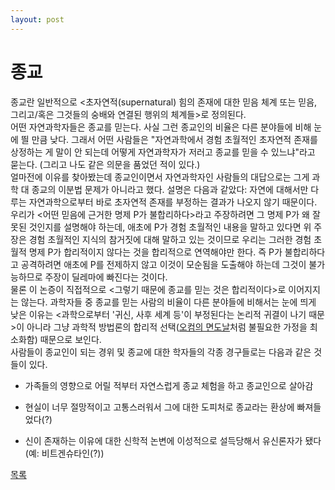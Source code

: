 ```yaml
---
layout: post
---
```

# 종교

종교란 일반적으로 \<초자연적(supernatural) 힘의 존재에 대한 믿음 체계 또는 믿음, 그리고/혹은 그것들의 숭배와 연결된 행위의 체계들\>로 정의된다.  
어떤 자연과학자들은 종교를 믿는다. 사실 그런 종교인의 비율은 다른 분야들에 비해 눈에 띌 만큼 낮다. 그래서 어떤 사람들은 "자연과학에서 경험 초월적인 초자연적 존재를 상정하는 게 말이 안 되는데 어떻게 자연과학자가 저러고 종교를 믿을 수 있느냐"라고 묻는다. (그리고 나도 같은 의문을 품었던 적이 있다.)  
얼마전에 이유를 찾아봤는데 종교인이면서 자연과학자인 사람들의 대답으로는 그게 과학 대 종교의 이분법 문제가 아니라고 했다. 설명은 다음과 같았다: 자연에 대해서만 다루는 자연과학으로부터 바로 초자연적 존재를 부정하는 결과가 나오지 않기 때문이다. 우리가 \<어떤 믿음에 근거한 명제 P가 불합리하다\>라고 주장하려면 그 명제 P가 왜 잘못된 것인지를 설명해야 하는데, 애초에 P가 경험 초월적인 내용을 말하고 있다면 위 주장은 경험 초월적인 지식의 참거짓에 대해 말하고 있는 것이므로 우리는 그러한 경험 초월적 명제 P가 합리적이지 않다는 것을 합리적으로 연역해야만 한다. 즉 P가 불합리하다고 공격하려면 애초에 P를 전제하지 않고 이것이 모순됨을 도출해야 하는데 그것이 불가능하므로 주장이 딜레마에 빠진다는 것이다.  
물론 이 논증이 직접적으로 \<그렇기 때문에 종교를 믿는 것은 합리적이다\>로 이어지지는 않는다. 과학자들 중 종교를 믿는 사람의 비율이 다른 분야들에 비해서는 눈에 띄게 낮은 이유는 \<과학으로부터 '귀신, 사후 세계 등'이 부정된다는 논리적 귀결이 나기 때문\>이 아니라 그냥 과학적 방법론의 합리적 선택([오컴의 면도날](https://en.wikipedia.org/wiki/Occam%27s_razor)처럼 불필요한 가정을 최소화함) 때문으로 보인다.  
​
사람들이 종교인이 되는 경위 및 종교에 대한 학자들의 각종 경구들로는 다음과 같은 것들이 있다.

- 가족들의 영향으로 어릴 적부터 자연스럽게 종교 체험을 하고 종교인으로 살아감

- 현실이 너무 절망적이고 고통스러워서 그에 대한 도피처로 종교라는 환상에 빠져들었다(?)

- 신이 존재하는 이유에 대한 신학적 논변에 이성적으로 설득당해서 유신론자가 됐다(예: 비트겐슈타인(?))

<div class="pagination">
  <a href="{{ '/List/SM/sm.html' | relative_url }}" class="prev-button" data-turbo="true">목록</a>
</div>